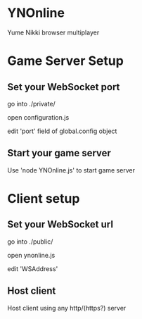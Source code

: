 # YNOnline

Yume Nikki browser multiplayer

# Game Server Setup
## Set your WebSocket port

go into ./private/ 

open configuration.js

edit 'port' field of global.config object

## Start your game server

Use 'node YNOnline.js' to start game server

# Client setup

## Set your WebSocket url

go into ./public/

open ynonline.js

edit 'WSAddress'

## Host client

Host client using any http/(https?) server

